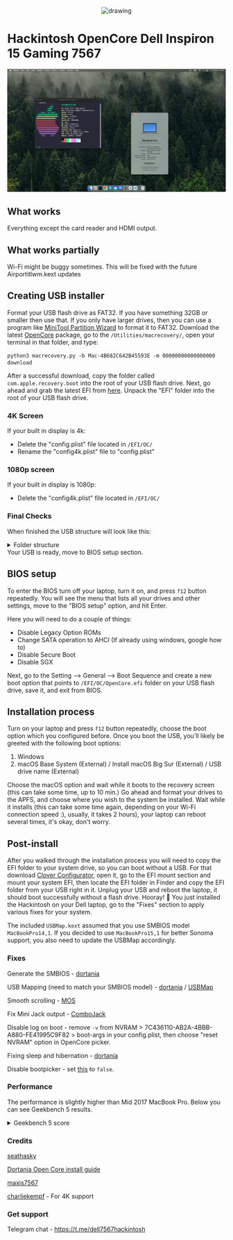 <p align="center">
	<img src="https://dortania.github.io/OpenCore-Install-Guide/homepage.png" alt="drawing" width="100"/>
</p>

<h1>Hackintosh OpenCore Dell Inspiron 15 Gaming 7567</h1>

![](img/screenshot.png)

## What works

Everything except the card reader and HDMI output.

## What works partially

Wi-Fi might be buggy sometimes. This will be fixed with the future Airportitlwm.kext updates


## Creating USB installer
Format your USB flash drive as FAT32. If you have something 32GB or smaller then use that. If you only have larger drives, then you can use a program like [MiniTool Partition Wizard](https://www.partitionwizard.com/) to format it to FAT32. Download the latest [OpenCore](https://github.com/acidanthera/OpenCorePkg/releases) package, go to the ```/Utilities/macrecovery/```, open your terminal in that folder, and type:

```
python3 macrecovery.py -b Mac-4B682C642B45593E -m 00000000000000000 download

```

After a successful download, copy the folder called ```com.apple.recovery.boot``` into the root of your USB flash drive. Next, go ahead and grab the latest EFI from [here](https://github.com/mishailovic/Hackintosh-Dell-7567-OpenCore_Monterey/releases). Unpack the "EFI" folder into the root of your USB flash drive.

### 4K Screen
If your built in display is 4k:
* Delete the "config.plist" file located in ```/EFI/OC/```
* Rename the "config4k.plist" file to "config.plist"

### 1080p screen
If your built in display is 1080p:
* Delete the "config4k.plist" file located in ```/EFI/OC/```

### Final Checks
When finished the USB structure will look like this:
<details>
  <summary>Folder structure</summary>

![](img/folder.png)  

</details>
Your USB is ready, move to BIOS setup section.

## BIOS setup

To enter the BIOS turn off your laptop, turn it on, and press ```f12``` button repeatedly. You will see the menu that lists all your drives and other settings, move to the "BIOS setup" option, and hit Enter.

Here you will need to do a couple of things:
* Disable Legacy Option ROMs
* Change SATA operation to AHCI (If already using windows, google how to)
* Disable Secure Boot
* Disable SGX

Next, go to the Setting --> General --> Boot Sequence and create a new boot option that points to ```/EFI/OC/OpenCore.efi``` folder on your USB flash drive, save it, and exit from BIOS.

## Installation process
Turn on your laptop and press ```f12``` button repeatedly, choose the boot option which you configured before. Once you boot the USB, you'll likely be greeted with the following boot options:

1. Windows
2. macOS Base System (External) / Install macOS Big Sur (External) / USB drive name (External)

Choose the macOS option and wait while it boots to the recovery screen (this can take some time, up to 10 min.) Go ahead and format your drives to the APFS, and choose where you wish to the system be installed. Wait while it installs (this can take some time again, depending on your Wi-Fi connection speed :), usually, it takes 2 hours), your laptop can reboot several times, it's okay, don't worry.

## Post-install

After you walked through the installation process you will need to copy the EFI folder to your system drive, so you can boot without a USB. For that download [Clover Configurator](https://mackie100projects.altervista.org/download-clover-configurator/), open it, go to the EFI mount section and mount your system EFI, then locate the EFI folder in Finder and copy the EFI folder from your USB right in it. Unplug your USB and reboot the laptop, it should boot successfully without a flash drive. Hooray! 🥳 You just installed the Hackintosh on your Dell laptop, go to the "Fixes" section to apply various fixes for your system.

The included `USBMap.kext` assumed that you use SMBIOS model `MacBookPro14,1`. If you decided to use `MacBookPro15,1` for better Sonoma support, you also need to update the USBMap accordingly.

### Fixes

Generate the SMBIOS - [dortania](https://dortania.github.io/OpenCore-Post-Install/universal/iservices.html#using-gensmbios)

USB Mapping (need to match your SMBIOS model) - [dortania](https://dortania.github.io/OpenCore-Post-Install/usb/intel-mapping/intel.html) / [USBMap](https://github.com/corpnewt/USBMap)

Smooth scrolling - [MOS](https://mos.caldis.me/)

Fix Mini Jack output - [ComboJack](https://github.com/hackintosh-stuff/ComboJack/tree/master/ComboJack_Installer)

Disable log on boot - remove ```-v``` from NVRAM > 7C436110-AB2A-4BBB-A880-FE41995C9F82 > boot-args in your config.plist, then choose "reset NVRAM" option in OpenCore picker.

Fixing sleep and hibernation - [dortania](https://dortania.github.io/OpenCore-Post-Install/universal/sleep.html)

Disable bootpicker - set [this](https://github.com/mishailovic/Hackintosh-Dell-7567-OpenCore_Monterey/blob/3e1d116de17fd61da77ec0ed8df108957a862700/EFI/OC/config.plist#L856) to ```false```.


### Performance

The performance is slightly higher than Mid 2017 MacBook Pro. Below you can see Geekbench 5 results.

<details>
  <summary>Geekbench 5 score</summary>

![](img/bench1.png)
![](img/bench2.png)

</details>


### Credits

[seathasky](https://github.com/seathasky/Dell-Inspiron-7567-OC)

[Dortania Open Core install guide](https://dortania.github.io/OpenCore-Install-Guide/)

[maxis7567](https://github.com/maxis7567/Hackintosh-Dell-7567-OpenCore_Big-Sur)

[charliekempf](https://github.com/charliekempf) - For 4K support


### Get support

Telegram chat - https://t.me/dell7567hackintosh
